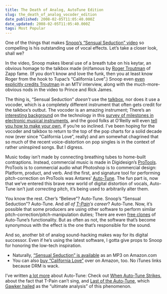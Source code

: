 ```yaml
---
title: The Death of Analog, AutoTune Edition
slug: the_death_of_analog_vocoder_edition
date_published: 2008-02-05T11:05:40.000Z
date_updated: 2008-02-05T11:05:40.000Z
tags: Most Popular
---
```


One of the things that makes [Snoop’s “Sensual Seduction” video](http://www.dashes.com/anil/2008/02/snoop-dogg-can-see-the-future.html) so compelling is his outstanding use of vocal effects. Let’s take a closer look, shall we?

In the video, Snoop makes liberal use of a breath tube on his keytar, an obvious homage to the talkbox made (in)famous by [Roger Troutman](http://www.sfweekly.com/2002-08-14/news/california-loved/) of Zapp fame. (If you don’t know and love the funk, then you at least know Roger from the hook to Tupac’s “California Love”.) Snoop even [even explicitly credits Troutman](http://suckerfreeblog.mtv.com/2007/12/03/snoop-dogg-on-his-sensual-seduction-throwback-video/) in an MTV interview, along with the much-more-obvious nods in the video to Prince and Rick James.

The thing is, “Sensual Seduction” *doesn’t* use the [talkbox](http://en.wikipedia.org/wiki/Talk_box), nor does it use a vocoder, which is a completely different instrument that often gets credit for the talkbox’s outbut. The vocoder is an amazing instrument; There’s an [interesting background](http://www.obsolete.com/120_years/machines/vocoder/) on the technology in this [survey of milestones in electronic musical instruments](http://www.obsolete.com/120_years/), and the good folks at O’Reilly will even [tell you how to make your own](http://digitalmedia.oreilly.com/2006/03/29/vocoder-tutorial-and-tips.html), if you’re so inclined. I’ve been hoping for the vocoder and talkbox to return to the top of the pop charts for a solid decade now (ever since “California Love”, really) and am somewhat chagrined that so much of the recent voice-distortion on pop singles is in the context of rather uninspired songs. But I digress.

Music today isn’t made by connecting breathing tubes to home-built contraptions. Instead, commercial music is made in Digidesign’s [ProTools](http://www.digidesign.com/index.cfm?langid=100&amp;navid=234&amp;itemid=28112&amp;ref=74-f). ProTools is to commercial audio what Photoshop is to commercial design: Platform, product, and verb. And the first, and signature tool for performing pitch-correction on ProTools was Antares’ [Auto-Tune](http://www.antarestech.com/products/auto-tune5.shtml). The fun part is, now that we’ve entered this brave new world of digital distortion of vocals, Auto-Tune isn’t just *correcting* pitch, it’s being used to arbitrarily alter them.

You know the rest. Cher’s “Believe”? Auto-Tune. Snoop’s “Sensual Seduction”? Auto-Tune. And *all of [T-Pain](http://www.t-pain.net/)‘s career*? Auto-Tune. Now, it’s possible that some producers are using other software to perform similar pitch-correction/pitch-manipulation duties; There are even [free clones](http://www.gvst.co.uk/gsnap.htm) of Auto-Tune’s functionality. But as often as not, the software that’s become synonymous with the effect is the one that’s responsible for the sound.

And so, another bit of analog sound-hacking makes way for its digital successor. Even if he’s using the latest software, I gotta give props to Snoop for honoring the low-tech inspiration.

- Naturally, [“Sensual Seduction” is available](http://www.amazon.com/exec/obidos/ASIN/B0012C0G2C/2020-2) as an MP3 on Amazon.com
- You can also [buy “California Love”](http://www.amazon.com/exec/obidos/ASIN/B000ZMUV2K/2020-2) over on Amazon, too. No iTunes links because DRM is wack.

I’ve written [a lot more](http://www.dashes.com/admin/mt/mt-search.cgi?blog_id=1&amp;tag=auto-tune&amp;limit=20) about Auto-Tune: Check out [When Auto-Tune Strikes](http://www.dashes.com/anil/2008/02/when-autotune-strikes.html), about the fact that T-Pain can’t sing, and [Last of the Auto-Tune](http://www.dashes.com/anil/2008/02/last-of-the-autotune.html), which [Gawker hailed](http://gawker.com/356223/the-ultimate-analysis-of-snoops-sensual-seduction) as the “ultimate analysis” of this phenomenon.
